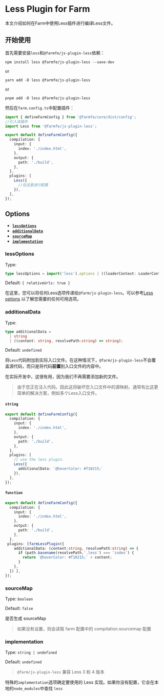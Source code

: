 # Less Plugin for Farm

本文介绍如何在Farm中使用Less插件进行编译Less文件。

## 开始使用

首先需要安装`less`和`@farmfe/js-plugin-less`依赖：

```console
npm install less @farmfe/js-plugin-less --save-dev
```

or

```console
yarn add -D less @farmfe/js-plugin-less
```

or

```console
pnpm add -D less @farmfe/js-plugin-less
```

然后在`farm.config.ts`中配置插件：

```ts
import { defineFarmConfig } from '@farmfe/core/dist/config';
//引入该插件
import Less from '@farmfe/js-plugin-less'; 

export default defineFarmConfig({
  compilation: {
    input: {
      index: './index.html',
    },
    output: {
      path: './build',
    },
  },
  plugins: [
    Less({
      //在这里进行配置
    }),
  ],
});
```

## Options

- **[`lessOptions`](#lessoptions)**
- **[`additionalData`](#additionalData)**
- **[`sourceMap`](#sourcemap)**
- **[`implementation`](#implementation)**

### lessOptions

Type: 
```ts
type lessOptions = import('less').options | ((loaderContext: LoaderContext) => import('less').options})
```

Default: `{ relativeUrls: true }`

在这里，您可以将任何Less选项传递给`@farm/js-plugin-less`。可以参考[Less options](https://lesscss.org/usage/#less-options) 以了解您需要的任何可用选项。


### additionalData

Type:

```ts
type additionalData =
  | string
  | ((content: string, resolvePath:string) => string);
```

Default: `undefined`

将`Less`代码附加到实际入口文件。在这种情况下，`@farm/js-plugin-less`不会覆盖源代码，而只是将代码**前置**到入口文件的内容中。

在实际开发中，这很有用，因为我们不再需要添加新的文件。

> 由于您正在注入代码，因此这将破坏您入口文件中的源映射。通常有比这更简单的解决方案，例如多个Less入口文件。

#### `string`
```ts
export default defineFarmConfig({
  compilation: {
    input: {
      index: './index.html',
    },
    output: {
      path: './build',
    },
  },
  plugins: [
    // use the less plugin.
    Less({
      additionalData: `@hoverColor: #f10215;`
    }),
  ],
});
```

#### `function`
```ts
export default defineFarmConfig({
  compilation: {
    input: {
      index: './index.html',
    },
    output: {
      path: './build',
    },
  },
 plugins: [farmLessPlugin({
    additionalData: (content:string, resolvePath:string) => {
      if (path.basename(resolvePath,'.less') === 'index') {
        return `@hoverColor: #f10215;` + content;
      }
    },
  }) ],
});
```


### sourceMap

Type: `boolean`

Default: `false`

是否生成 sourceMap

> 如果没有设置，则会读取 farm 配置中的 compilation.sourcemap 配置

### implementation

Type: `string | undefined`

Default: `undefined`

> `@farm/js-plugin-less` 兼容 Less 3 和 4 版本

特殊的`implementation`选项确定要使用的 Less 实现。如果你没有配置，它会在本地的`node_modules`中查找 `less`



